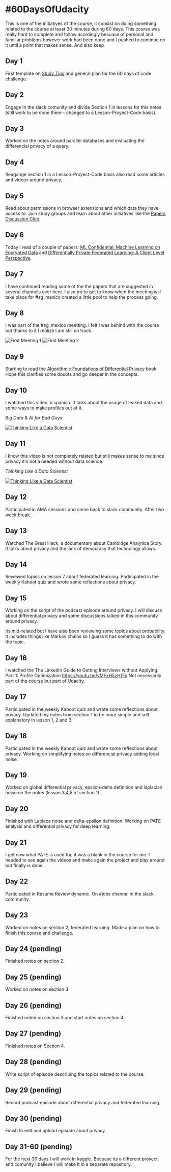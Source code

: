 # #60DaysOfUdacity

This is one of the initiatives of the course, it consist on doing something related to the course at least 30 minutes during 60 days. This course was really hard to complete and follow acordingly becuase of personal and familiar problems however work had been done and I pushed to continue on it until a point that makes sense. And also keep 

## Day 1

First template on [Study Tips](Study%20Tips.md) and general plan for the 60 days of code challenge.

## Day 2

Engage in the slack comunity and divide Section 1 in lessons for this notes (still work to be done there - changed to a Lesson-Proyect-Code basis).

## Day 3

Worked on the notes around parallel databases and evaluating the differencial privacy of a query.

## Day 4

Reagange section 1 in a Lesson-Proyect-Code basis also read some articles and videos around privacy.

## Day 5

Read about permissions in browser extensions and which data they have access to. Join study groups and learn about other initiatives like the [Papers Discussion Club](https://github.com/papersdclub/theclub).

## Day 6

Today I read of a couple of papers: [ML Confidential: Machine Learning on Encrypted Data](https://eprint.iacr.org/2012/323.pdf) and [Differentially Private Federated Learning: A Client Level Perspective](https://arxiv.org/pdf/1712.07557.pdf).

## Day 7

I have continued reading some of the the papers that are suggested in several channels over here. I also try to get to know when the meeting will take place for #sg_mexico created a little pool to help the process going.

## Day 8

I was part of the #sg_mexico meetting. I felt I was behind with the course but thanks to it I realize I am still on track.

![First Meeting 1](Img/sg_mexico_first_meeting_1.png)
![First Meeting 2](Img/sg_mexico_first_meeting_2.png)

## Day 9

Starting to read the [Algorithmic Foundations of Differential Privacy](https://www.cis.upenn.edu/~aaroth/Papers/privacybook.pdf) book. Hope this clarifies some doubts and go deeper in the concepts.

## Day 10

I watched this video in spanish. It talks about the usage of leaked data and some ways to make profiles out of it.

*Big Data & AI for Bad Guys*

[![Thinking Like a Data Scientist](https://img.youtube.com/vi/PfM6xXkB78M/0.jpg)](https://www.youtube.com/watch?v=PfM6xXkB78M)

## Day 11

I know this video is not completely related but still makes sense to me since privacy it's not a needed without data science.

*Thinking Like a Data Scientist*

[![Thinking Like a Data Scientist](https://img.youtube.com/vi/FGDaxOvQapc/0.jpg)](https://www.youtube.com/watch?v=FGDaxOvQapc)

## Day 12

Participated in AMA sessions and come back to slack community. After two week break.

## Day 13

Watched The Great Hack, a documentary about Cambidge Analytica Story. It talks about privacy and the lack of democracy that technology allows.

## Day 14

Reviewed topics on lesson 7 about federated learning. Participated in the weekly Kahoot quiz and wrote some reflections about privacy.

## Day 15

Working on the script of the podcast episode around privacy. I will discuss about differential privacy and some discussions talked in this community around privacy.

Its mid-related but I have also been reviewing some topics about probability. It includes things like Markov chains so I guess it has something to do with the topic.

## Day 16

I watched the The LinkedIn Guide to Getting Interviews without Applying. Part 1: Profile Optimization https://youtu.be/vMFxH5zH1Fo Not necessarily part of the course but part of Udacity.

## Day 17

Participated in the weekly Kahoot quiz and wrote some reflections about privacy.
Updated my notes from section 1 to be more simple and self explanatory in lesson 1, 2 and 3.

## Day 18

Participated in the weekly Kahoot quiz and wrote some reflections about privacy.
Working on simplifying notes on differencial privacy adding local noise.

## Day 19

Worked on global differential privacy, epsilon-delta definition and laplacian noise on the notes (lesson 3,4,5 of section 1) .

## Day 20

Finished with Laplace noise and delta-epsilon definition. Working on PATE analysis and differential privacy for deep learning. 

## Day 21

I get now what PATE is used for, it was a blank in the course for me. I needed to see again the videos and make again the project and play around but finally is done.

## Day 22

Participated in Resume Review dynamic. On #jobs channel in the slack community. 

## Day 23

Worked on notes on section 2, federated learning. 
Made a plan on how to finish this course and challenge.

## Day 24 (pending)

Finished notes on section 2.

## Day 25 (pending)

Worked on notes on section 3

## Day 26 (pending)

Finished noted on section 3 and start notes on section 4.

## Day 27 (pending)

Finished notes on Section 4.

## Day 28 (pending)

Write script of episode describing the topics related to the course.

## Day 29 (pending)

Record podcast episode about differential privacy and federated learning.

## Day 30 (pending)

Finish to edit and upload episode about privacy.

## Day 31-60 (pending)

For the next 30 days I will work in kaggle. Becuase its a different proyect and comunity I believe I will make it in a separate repository.